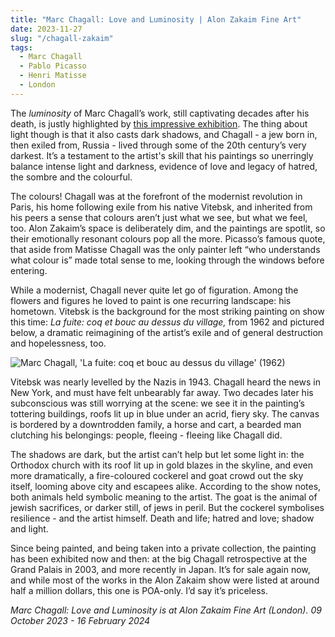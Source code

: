 ```yaml
---
title: "Marc Chagall: Love and Luminosity | Alon Zakaim Fine Art"
date: 2023-11-27
slug: "/chagall-zakaim"
tags:
  - Marc Chagall 
  - Pablo Picasso
  - Henri Matisse
  - London 
---
```


The *luminosity* of Marc Chagall’s work, still captivating decades after his death, is justly highlighted by [this impressive exhibition](https://www.alonzakaim.com/exhibitions/marc-chagall-love-and-luminosity/overview). The thing about light though is that it also casts dark shadows, and Chagall - a jew born in, then exiled from, Russia - lived through some of the 20th century’s very darkest. It’s a testament to the artist's skill that his paintings so unerringly balance intense light and darkness, evidence of love and legacy of hatred, the sombre and the colourful.

The colours! Chagall was at the forefront of the modernist revolution in Paris, his home following exile from his native Vitebsk, and inherited from his peers a sense that colours aren’t just what we see, but what we feel, too. Alon Zakaim’s space is deliberately dim, and the paintings are spotlit, so their emotionally resonant colours pop all the more. Picasso’s famous quote, that aside from Matisse Chagall was the only painter left “who understands what colour is” made total sense to me, looking through the windows before entering.

While a modernist, Chagall never quite let go of figuration. Among the flowers and figures he loved to paint is one recurring landscape: his hometown. Vitebsk is the background for the most striking painting on show this time: *La fuite: coq et bouc au dessus du village,* from 1962 and pictured below, a dramatic reimagining of the artist’s exile and of general destruction and hopelessness, too.

![Marc Chagall, 'La fuite: coq et bouc au dessus du village' (1962)](/chagall-zakaim-1.jpeg)

Vitebsk was nearly levelled by the Nazis in 1943. Chagall heard the news in New York, and must have felt unbearably far away. Two decades later his subconscious was still worrying at the scene: we see it in the painting’s tottering buildings, roofs lit up in blue under an acrid, fiery sky. The canvas is bordered by a downtrodden family, a horse and cart, a bearded man clutching his belongings: people, fleeing - fleeing like Chagall did.

The shadows are dark, but the artist can’t help but let some light in: the Orthodox church with its roof lit up in gold blazes in the skyline, and even more dramatically, a fire-coloured cockerel and goat crowd out the sky itself, looming above city and escapees alike. According to the show notes, both animals held symbolic meaning to the artist. The goat is the animal of jewish sacrifices, or darker still, of jews in peril. But the cockerel symbolises resilience - and the artist himself. Death and life; hatred and love; shadow and light.

Since being painted, and being taken into a private collection, the painting has been exhibited now and then: at the big Chagall retrospective at the Grand Palais in 2003, and more recently in Japan. It’s for sale again now, and while most of the works in the Alon Zakaim show were listed at around half a million dollars, this one is POA-only. I’d say it’s priceless.

*Marc Chagall: Love and Luminosity is at Alon Zakaim Fine Art (London). 09 October 2023 - 16 February 2024*
